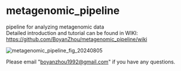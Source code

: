 # metagenomic_pipeline
pipeline for analyzing metagenomic data  
Detailed introduction and tutorial can be found in WIKI: https://github.com/BoyanZhou/metagenomic_pipeline/wiki

![metagenomic_pipeline_fig_20240805](https://github.com/user-attachments/assets/c579d8a9-3d89-4425-8886-fadee206be0b)

Please email "boyanzhou1992@gmail.com" if you have any questions.
